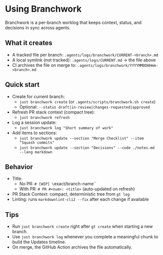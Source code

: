 # Using Branchwork

Branchwork is a per-branch worklog that keeps context, status, and decisions in sync across agents.

## What it creates
- A tracked file per branch: `.agents/logs/branchwork/CURRENT-<branch>.md`
- A local symlink (not tracked): `.agents/logs/CURRENT.md` → the file above
- CI archives the file on merge to: `.agents/logs/branchwork/YYYYMMDDHHmm-<branch>.md`

## Quick start
- Create for current branch:
  - `just branchwork create` (or `.agents/scripts/branchwork.sh create`)
  - Optional: `--status draft|in-review|changes-requested|approved`
- Refresh PR stack context (compact tree):
  - `just branchwork refresh`
- Log a session update:
  - `just branchwork log "Short summary of work"`
- Add items to sections:
  - `just branchwork update --section "Merge Checklist" --item "Squash commits"`
  - `just branchwork update --section "Decisions" --code ./notes.md --lang markdown`

## Behavior
- Title:
  - No PR: `# [WIP] \`exact/branch-name\``
  - With PR: `# PR #<num>: <title>` (auto-updated on refresh)
- PR Stack Context: compact, deterministic tree from `gt log`
- Linting: runs `markdownlint-cli2 --fix` after each change if available

## Tips
- Run `just branchwork create` right after `gt create` when starting a new branch.
- Use `just branchwork log` whenever you complete a meaningful chunk to build the Updates timeline.
- On merge, the GitHub Action archives the file automatically.
